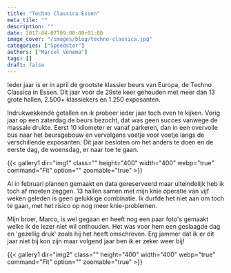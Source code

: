 ```yaml
---
title: "Techno Classica Essen"
meta_tile: ""
description: ""
date: 2017-04-07T09:00:00+01:00
image_cover: "/images/blog/techno-classica.jpg"
categories: ["Speedster"]
authors: ["Marcel Venema"] 
tags: []
draft: false
---
```


Ieder jaar is er in april de grootste klassier beurs van Europa, de Techno Classica in Essen. Dit jaar voor de 29ste keer gehouden met meer dan 13 grote hallen, 2.500+ klassiekers en 1.250 exposanten.

Indrukwekkende getallen en ik probeer ieder jaar toch even te kijken. Vorig jaar op een zaterdag de beurs bezocht, dat was geen succes vanwege de massale drukte. Eerst 10 kilometer er vanaf parkeren, dan in een overvolle bus naar het beursgebouw en vervolgens voetje voor voetje langs de verschillende exposanten. Dit jaar besloten om het anders te doen en de eerste dag, de woensdag, er naar toe te gaan.

{{< gallery1 dir="img1" class="" height="400" width="400" webp="true" command="Fit" option="" zoomable="true" >}}

Al in februari plannen gemaakt en data gereserveerd maar uiteindelijk heb ik toch af moeten zeggen. 13 hallen samen met mijn knie operatie van vijf weken geleden is geen gelukkige combinatie. Ik durfde het niet aan om toch te gaan, met het risico op nog meer knie-problemen.

Mijn broer, Marco, is wel gegaan en heeft nog een paar foto's gemaakt welke ik de lezer niet wil onthouden.  Het was voor hem een geslaagde dag en 'gezellig druk' zoals hij het heeft omschreven. Erg jammer dat ik er dit jaar niet bij kon zijn maar volgend jaar ben ik er zeker weer bij! 

{{< gallery1 dir="img2" class="" height="400" width="400" webp="true" command="Fit" option="" zoomable="true" >}}

&nbsp;  
